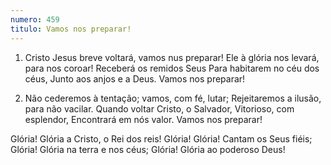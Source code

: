 ```yaml
---
numero: 459
titulo: Vamos nos preparar!
---
```

1. Cristo Jesus breve voltará, vamos nus preparar!
Ele à glória nos levará, para nos coroar!
Receberá os remidos Seus
Para habitarem no céu dos céus,
Junto aos anjos e a Deus. Vamos nos preparar!

2. Não cederemos à tentação; vamos, com fé, lutar;
Rejeitaremos a ilusão, para não vacilar.
Quando voltar Cristo, o Salvador,
Vitorioso, com esplendor,
Encontrará em nós valor. Vamos nos preparar!

Glória! Glória a Cristo, o Rei dos reis!
Glória! Glória! Cantam os Seus fiéis;
Glória! Glória na terra e nos céus;
Glória! Glória ao poderoso Deus!
